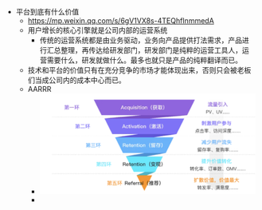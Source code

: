 - 平台到底有什么价值
	- https://mp.weixin.qq.com/s/6gV1VX8s-4TEQhfInmmedA
	- 用户增长的核心引擎就是公司内部的运营系统
		- 传统的运营系统都是由业务驱动，业务向产品提供打法需求，产品进行汇总整理，再传达给研发部门，研发部门是纯粹的运营工具人，运营需要什么，研发就做什么。最多也就只是产品的纯粹翻译而已。
	- 技术和平台的价值只有在充分竞争的市场才能体现出来，否则只会被老板们当成公司内的成本中心而已。
	- AARRR
		- ![image.png](../assets/image_1662260570263_0.png)
		-